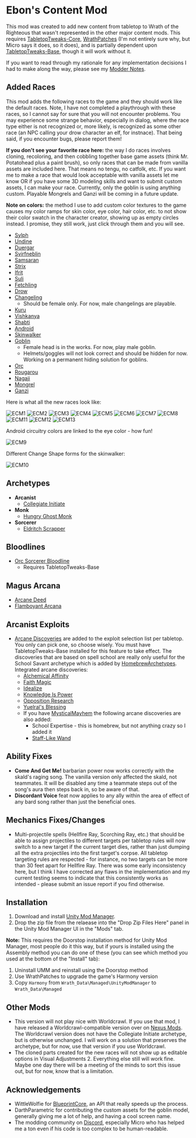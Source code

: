 # Ebon's Content Mod
This mod was created to add new content from tabletop to Wrath of the Righteous that wasn't represented in the other major content mods. This requires [TabletopTweaks-Core](https://github.com/Vek17/TabletopTweaks-Core "TabletopTweaks-Core"), [WrathPatches](https://github.com/microsoftenator2022/WrathPatches "WrathPatches") (I'm not entirely sure why, but Micro says it does, so it does), and is partially dependent upon [TabletopTweaks-Base](https://github.com/Vek17/TabletopTweaks-Base "TabletopTweaks-Base"), though it will work without it.

If you want to read through my rationale for any implementation decisions I had to make along the way, please see my [Modder Notes](https://github.com/EdgarEbonfowl/EbonsContentMod/blob/main/ModderNotes.md "Modder Notes").

## Added Races
This mod adds the following races to the game and they should work like the default races. Note, I have not completed a playthrough with these races, so I cannot say for sure that you will not encounter problems. You may experience some strange behavior, especially in dialog, where the race type either is not recognized or, more likely, is recognized as some other race (an NPC calling your drow character an elf, for instnace). That being said, if you encounter bugs, please report them!

**If you don't see your favorite race here:** the way I do races involves cloning, recoloring, and then cobbling together base game assets (think Mr. Potatohead plus a paint brush), so only races that can be made from vanilla assets are included here. That means no tengu, no catfolk, etc. If you want me to make a race that would look acceptable with vanilla assets let me know OR if you have some 3D modeling skills and want to submit custom assets, I can make your race. Currently, only the goblin is using anything custom. Playable Mongrels and Ganzi will be coming in a future update.

**Note on colors:** the method I use to add custom color textures to the game causes my color ramps for skin color, eye color, hair color, etc. to not show their color swatch in the character creator, showing up as empty circles instead. I promise, they still work, just click through them and you will see.

- [Sylph](https://www.d20pfsrd.com/races/other-races/featured-races/arg-sylph/ "Sylph")
- [Undine](https://www.d20pfsrd.com/races/other-races/featured-races/arg-undine/ "Undine")
- [Duergar](https://www.d20pfsrd.com/races/other-races/uncommon-races/arg-duergar/ "Duergar")
- [Svirfneblin](https://www.d20pfsrd.com/races/other-races/uncommon-races/arg-svirfneblin/ "Svirfneblin")
- [Samsaran](https://www.d20pfsrd.com/races/other-races/uncommon-races/arg-samsaran/ "Samsaran")
- [Strix](https://www.d20pfsrd.com/races/other-races/uncommon-races/arg-strix/ "Strix")
- [Ifrit](https://www.d20pfsrd.com/races/other-races/featured-races/arg-ifrit/ "Ifrit")
- [Suli](https://www.d20pfsrd.com/races/other-races/uncommon-races/arg-suli/ "Suli")
- [Fetchling](https://www.d20pfsrd.com/races/other-races/featured-races/arg-fetchling/ "Fetchling")
- [Drow](https://www.d20pfsrd.com/races/other-races/featured-races/arg-drow/ "Drow")
- [Changeling](https://www.d20pfsrd.com/races/other-races/uncommon-races/arg-changeling/ "Changeling")
  - Should be female only. For now, male changelings are playable.
- [Kuru](https://www.d20pfsrd.com/races/other-races/more-races/race-points-unknown/kuru-rp/ "Kuru")
- [Vishkanya](https://www.d20pfsrd.com/races/other-races/uncommon-races/arg-vishkanyas/ "Vishkanya")
- [Shabti](https://www.d20pfsrd.com/races/other-races/more-races/advanced-races-11-20-rp/shabti/ "Shabti")
- [Android](https://www.d20pfsrd.com/races/other-races/more-races/advanced-races-11-20-rp/android-16-rp/ "Android")
- [Skinwalker](https://www.d20pfsrd.com/races/other-races/more-races/standard-races-1-10-rp/skinwalkers-10-rp/ "Skinwalker")
- [Goblin](https://www.d20pfsrd.com/races/other-races/featured-races/arg-goblin/ "Goblin")
  - Female head is in the works. For now, play male goblin.
  - Helmets/goggles will not look correct and should be hidden for now. Working on a permanent hiding solution for goblins.
- [Orc](https://www.d20pfsrd.com/races/other-races/featured-races/arg-orc/ "Orc")
- [Rougarou](https://www.d20pfsrd.com/races/other-races/more-races/race-points-unknown/rougarou-player-characters/ "Rougarou")
- [Nagaji](https://www.d20pfsrd.com/races/other-races/uncommon-races/arg-nagaji/ "Nagaji")
- [Mongrel](https://www.d20pfsrd.com/bestiary/monster-listings/monstrous-humanoids/mongrelman/ "Mongrel")
- [Ganzi](https://www.d20pfsrd.com/races/other-races/more-races/race-points-unknown/ganzi/ "Ganzi")

Here is what all the new races look like:

![ECM1](https://github.com/user-attachments/assets/6caac997-715a-4b6a-802a-4da565a8e65e)
![ECM2](https://github.com/user-attachments/assets/3b50acfa-ee31-42ff-87dd-c377becbceb1)
![ECM3](https://github.com/user-attachments/assets/ccd5e7d3-6ac9-485d-a086-cf29f1609de9)
![ECM4](https://github.com/user-attachments/assets/8582439b-3204-46e5-a1c4-1689980e4a8a)
![ECM5](https://github.com/user-attachments/assets/29d1714c-7684-49e2-a188-3e47fc057c9a)
![ECM6](https://github.com/user-attachments/assets/86209339-c40e-404a-aa2f-50fca795ca74)
![ECM7](https://github.com/user-attachments/assets/16249231-2e62-4e01-bacd-f7b1fe65bd57)
![ECM8](https://github.com/user-attachments/assets/7a2253b8-8d51-4aa3-be85-b09581c36857)
![ECM11](https://github.com/user-attachments/assets/ea765d50-3259-478b-a636-0c6bdd461e3e)
![ECM12](https://github.com/user-attachments/assets/51f6066e-aba0-4463-9d54-23406ea16fec)
![ECM13](https://github.com/user-attachments/assets/7750bb7e-a264-49b3-b1b7-52fcfb4d2df9)

Android circuitry colors are linked to the eye color - how fun!
  
![ECM9](https://github.com/user-attachments/assets/9012c1d3-8344-4542-9f15-da893f0a9d1e)

Different Change Shape forms for the skinwalker:
  
![ECM10](https://github.com/user-attachments/assets/7e685556-bd92-49a8-a8ae-87f8d01a4812)

## Archetypes
- **Arcanist**
  - [Collegiate Initiate](https://www.d20pfsrd.com/classes/hybrid-classes/arcanist/archetypes/paizo-arcanist-archetypes/collegiate-initiate-arcanist/ "Collegiate Initiate")
- **Monk**
  - [Hungry Ghost Monk](https://www.d20pfsrd.com/classes/core-classes/monk/archetypes/paizo-monk-archetypes/hungry-ghost-monk/ "Hungry Ghost Monk")
- **Sorcerer**
  - [Eldritch Scrapper](https://www.d20pfsrd.com/classes/core-classes/sorcerer/archetypes/paizo-sorcerer-archetypes/eldritch-scrapper/ "Eldritch Scrapper")
 
## Bloodlines
- [Orc Sorcerer Bloodline](https://www.d20pfsrd.com/classes/core-classes/sorcerer/bloodlines/bloodlines-from-paizo/orc-bloodline/ "Orc Sorcerer Bloodline")
  - Requires TabletopTweaks-Base

## Magus Arcana
- [Arcane Deed](https://www.d20pfsrd.com/classes/base-classes/magus/magus-arcana/paizo-magus-arcana/arcane-deed-ex/ "Arcane Deed")
- [Flamboyant Arcana](https://www.d20pfsrd.com/classes/base-classes/magus/magus-arcana/paizo-magus-arcana/flamboyant-arcana-ex "Flamboyant Arcana")

## Arcanist Exploits
- [Arcane Discoveries](https://www.d20pfsrd.com/classes/core-classes/wizard/arcane-discoveries/ "Arcane Discoveries") are added to the exploit selection list per tabletop. You only can pick one, so choose wisely. You must have TabletopTweaks-Base installed for this feature to take effect. The discoveries that are based on spell school are really only useful for the School Savant archetype which is added by [HomebrewArchetypes](https://www.nexusmods.com/pathfinderwrathoftherighteous/mods/279 "HomebrewArchetypes"). Integrated arcane discoveries:
  - [Alchemical Affinity](https://www.d20pfsrd.com/classes/core-classes/wizard/arcane-discoveries/arcane-discoveries-paizo/alchemical-affinity/ "Alchemical Affinity")
  - [Faith Magic](https://www.d20pfsrd.com/classes/core-classes/wizard/arcane-discoveries/arcane-discoveries-paizo/faith-magic/ "Faith Magic")
  - [Idealize](https://www.d20pfsrd.com/classes/core-classes/wizard/arcane-discoveries/arcane-discoveries-paizo/idealize-su/ "Idealize")
  - [Knowledge Is Power](https://www.d20pfsrd.com/classes/core-classes/wizard/arcane-discoveries/arcane-discoveries-paizo/knowledge-is-power-ex/ "Knowledge Is Power")
  - [Opposition Research](https://www.d20pfsrd.com/classes/core-classes/wizard/arcane-discoveries/arcane-discoveries-paizo/opposition-research/ "Opposition Research")
  - [Yuelral's Blessing](https://aonprd.com/WizardArcaneDiscoveries.aspx "Yuelral's Blessing")
  - If you have [MysticalMayhem](https://gitgud.io/Kreaddy/mysticalmayhem "MysticalMayhem") the following arcane discoveries are also added:
    - School Expertise - this is homebrew, but not anything crazy so I added it
    - [Staff-Like Wand](https://www.d20pfsrd.com/classes/core-classes/wizard/arcane-discoveries/arcane-discoveries-paizo/staff-like-wand/ "Staff-Like Wand")
   
## Ability Fixes
- **Come And Get Me!** barbarian power now works correctly with the skald's raging song. The vanilla version only affected the skald, not teammates. It will be disabled any time a teammate steps out of the song's aura then steps back in, so be aware of that.
- **Discordant Voice** feat now applies to any ally within the area of effect of any bard song rather than just the beneficial ones.

## Mechanics Fixes/Changes
- Multi-projectile spells (Hellfire Ray, Scorching Ray, etc.) that should be able to assign projectiles to different targets per tabletop rules will now switch to a new target if the current target dies, rather than just dumping all the extra projectiles into the first target's corpse. All tabletop targeting rules are respected - for instance, no two targets can be more than 30 feet apart for Hellfire Ray. There was some early inconsistency here, but I think I have corrected any flaws in the implementation and my current testing seems to indicate that this consistently works as intended - please submit an issue report if you find otherwise.

## Installation
1. Download and install [Unity Mod Manager](https://github.com/newman55/unity-mod-manager).
2. Drop the zip file from the relaease into the "Drop Zip Files Here" panel in the Unity Mod Manager UI in the "Mods" tab.

**Note:** This requires the Doorstop installation method for Unity Mod Manager, most people do it this way, but if yours is installed using the Assembly method you can do one of these (you can see which method you used at the bottom of the "Install" tab):
1. Uninstall UMM and reinstall using the Doorstop method
2. Use WrathPatches to upgrade the game's Harmony version
3. Copy `Harmony` from `Wrath_Data\Managed\UnityModManager` to `Wrath_Data\Managed`

## Other Mods
* This version will not play nice with Worldcrawl. If you use that mod, I have released a Worldcrawl-compatible version over on [Nexus Mods](https://www.nexusmods.com/pathfinderwrathoftherighteous/mods/758?tab=files "Nexus Mods"). The Worldcrawl version does not have the Collegiate Initiate archetype, but is otherwise unchanged. I will work on a solution that preserves the archetype, but for now, use that version if you use Worldcrawl.
* The cloned parts created for the new races will not show up as editable options in Visual Adjustments 2. Everything else still will work fine. Maybe one day there will be a meeting of the minds to sort this issue out, but for now, know that is a limitation.

## Acknowledgements
* WittleWolfie for [BlueprintCore](https://github.com/WittleWolfie/WW-Blueprint-Core/tree/main), an API that really speeds up the process.
* DarthParametric for contributing the custom assets for the goblin model, generally giving me a lot of help, and having a cool screen name.
* The modding community on [Discord](https://discord.com/invite/owlcat), especially Micro who has helped me a ton even if his code is too complex to be human-readable.
